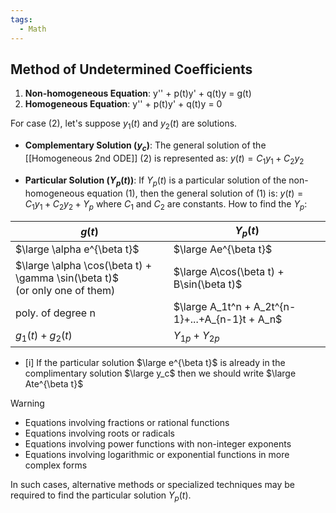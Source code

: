 ```yaml
---
tags:
  - Math
---
```

## Method of Undetermined Coefficients
1. **Non-homogeneous Equation**:
	y'' + p(t)y' + q(t)y = g(t) 
2. **Homogeneous Equation**:
	y'' + p(t)y' + q(t)y = 0 

For case (2), let's suppose $y_1(t)$ and $y_2(t)$ are solutions.

- **Complementary Solution ($y_c$)**:
  The general solution of the [[Homogeneous 2nd ODE]] (2) is represented as:
  $y(t) = C_1y_1 + C_2y_2$

- **Particular Solution ($Y_p(t)$)**:
  If $Y_p(t)$ is a particular solution of the non-homogeneous equation (1), then the general solution of (1) is:
  $y(t) = C_1y_1 + C_2y_2 + Y_p$
  where $C_1$ and $C_2$ are constants.
How to find the $Y_p$:

| $g(t)$                                                                        | $Y_p(t)$                                        |
| ----------------------------------------------------------------------------- | ----------------------------------------------- |
| $\large \alpha e^{\beta t}$                                                   | $\large Ae^{\beta t}$                           |
| $\large \alpha \cos(\beta t) + \gamma \sin(\beta t)$<br>(or only one of them) | $\large A\cos(\beta t) + B\sin(\beta t)$        |
| poly. of degree n                                                             | $\large A_1t^n + A_2t^{n-1}+...+A_{n-1}t + A_n$ |
| $g_1(t) + g_2(t)$                                                             | $Y_{1p}+Y_{2p}$                                 |
- [i] If the particular solution  $\large e^{\beta t}$ is already in the complimentary solution  $\large y_c$ then we should write $\large Ate^{\beta t}$
>[!Warning]
>- Equations involving fractions or rational functions
> - Equations involving roots or radicals
> - Equations involving power functions with non-integer exponents
> - Equations involving logarithmic or exponential functions in more complex forms
>
> In such cases, alternative methods or specialized techniques may be required to find the particular solution $Y_p(t)$.

